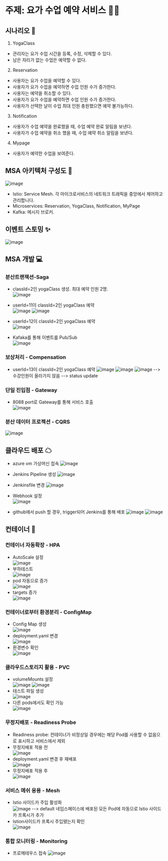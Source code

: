 # 주제: 요가 수업 예약 서비스 🧘‍♂️

## 시나리오 📝
1. YogaClass
- 관리자는 요가 수업 시간을 등록, 수정, 삭제할 수 있다.
- 남은 자리가 없는 수업은 예약할 수 없다.
2. Reservation
- 사용자는 요가 수업을 예약할 수 있다.
- 사용자가 요가 수업을 예약하면 수업 인원 수가 증가한다.
- 사용자는 예약을 취소할 수 있다.
- 사용자가 요가 수업을 예약하면 수업 인원 수가 증가한다.
- 사용자가 선택한 날이 수업 최대 인원 충원했으면 예약 불가능하다.
3. Notification
- 사용자가 수업 예약을 완료했을 때, 수업 예약 완료 알림을 보낸다.
- 사용자가 수업 예약을 취소 했을 때, 수업 예약 취소 알림을 보낸다.
4. Mypage
- 사용자가 예약한 수업을 보여준다.

## MSA 아키텍처 구성도 🎀
![image](https://github.com/user-attachments/assets/61d2eb90-d154-4506-8fce-fe066591e5ef)
- Istio: Service Mesh. 각 마이크로서비스의 네트워크 트래픽을 중앙에서 제어하고 관리합니다.
- Microservices: Reservation, YogaClass, Notification, MyPage
- Kafka: 메시지 브로커. 
## 이벤트 스토밍 ✨
![image](https://github.com/user-attachments/assets/bd70ccf6-9e02-4e7f-af8b-0f94b780c9ec)

## MSA 개발 💻
### 분산트랜잭션-Saga
- classId=2인 yogaClass 생성. 최대 예약 인원 2명.<br>
![image](https://github.com/user-attachments/assets/8b2ad392-1521-4b4e-a665-4a551b90d55b)

- userId=11이 classId=2인 yogaClass 예약<br>
![image](https://github.com/user-attachments/assets/a1d26ed2-9cad-4915-a699-b48e6616de9f)
![image](https://github.com/user-attachments/assets/1b5ec3e6-3d5f-4d74-987e-7425ad173cd7)

- userId=12이 classId=2인 yogaClass 예약<br>
![image](https://github.com/user-attachments/assets/423f4837-5f47-4e35-b4cf-f21d361bfcb2)

- Kafaka를 통해 이벤트를 Pub/Sub<br>
![image](https://github.com/user-attachments/assets/8e64552e-b8a1-4baf-b81d-68431727dae8)

### 보상처리 - Compensation
- userId=13이 classId=2인 yogaClass 예약 
![image](https://github.com/user-attachments/assets/4f8aa680-553c-45b7-80b8-62bdb4ba2a3b)
![image](https://github.com/user-attachments/assets/f7a331af-dd7a-403f-be1e-6e5d6f50ef2a)
![image](https://github.com/user-attachments/assets/2f335953-6f9e-4518-8df4-1adc3f34eeb4)
--> 수강인원이 올라가지 않음
--> status update
  
### 단일 진입점 - Gateway
- 8088 port로 Gateway를 통해 서비스 호출<br>
![image](https://github.com/user-attachments/assets/158721b6-ebdf-4426-9fa4-cea929e379c6)

### 분산 데이터 프로젝션 - CQRS
![image](https://github.com/user-attachments/assets/a1608540-50eb-4618-8611-c629460e552b)

## 클라우드 배포 ☁
- azure vm 가상머신 접속
![image](https://github.com/user-attachments/assets/a45aa09b-987e-4e90-a17b-14bb753b1528)

- Jenkins Pipeline 생성
![image](https://github.com/user-attachments/assets/0051deab-4c2b-4d71-a2ed-469a49dbf0a3)

- Jenkinsfile 변경
![image](https://github.com/user-attachments/assets/d942c42f-d1b5-4884-b33c-d503535c7de6)

- Webhook 설정<br>
![image](https://github.com/user-attachments/assets/11dc48cd-f862-4a7a-a212-5dd307c1346b)

- github에서 push 할 경우, trigger되어 Jenkins를 통해 배포
![image](https://github.com/user-attachments/assets/166d9ef0-46f4-4303-b61a-b6ea16836388)
![image](https://github.com/user-attachments/assets/f6c3217a-776f-4552-887b-b5134d59803a)


## 컨테이너 🚦
### 컨테이너 자동확장 - HPA
- AutoScale 설정<br>
![image](https://github.com/user-attachments/assets/c41fd4df-a7be-4787-9c46-710fc67e48b3)
- 부하테스트<br>
![image](https://github.com/user-attachments/assets/7ad7f293-bacb-4e60-8da4-e8bc33c660a6)
- pod 자동으로 증가<br>
![image](https://github.com/user-attachments/assets/58cf6205-1223-45f2-b1ad-087511a59708)
- targets 증가<br>
![image](https://github.com/user-attachments/assets/81a64d64-6aff-4822-a52f-a119b134a024)

### 컨테이너로부터 환경분리 - ConfigMap
- Config Map 생성<br>
![image](https://github.com/user-attachments/assets/4bca90f3-feea-4b62-90aa-c73bc78d37e5)
- deployment.yaml 변경<br>
![image](https://github.com/user-attachments/assets/eb68a8b5-ae58-470d-8e0d-5eb4d46b7f0b)
- 환경변수 확인<br>
![image](https://github.com/user-attachments/assets/dbb401ec-f9b7-4a98-b301-27638463db86)

### 클라우드스토리지 활용 - PVC
- volumeMounts 설정<br>
![image](https://github.com/user-attachments/assets/143969a8-9ca3-4a92-a0ef-7bd9d23e1013)
![image](https://github.com/user-attachments/assets/21c991d2-7ea8-47e7-89b2-c68b1b7010f6)
- 테스트 파일 생성<br>
![image](https://github.com/user-attachments/assets/bb34bd0c-f9f0-475f-9096-19b69c69067b)
- 다른 pods에서도 확인 가능<br>
![image](https://github.com/user-attachments/assets/f0d3568b-b87e-4287-b541-8388590afd2f)

### 무정지배포 - Readiness Probe
- Readiness probe: 컨테이너가 비정상일 경우에는 해당 Pod를 사용할 수 없음으로 표시하고 서비스에서 제외
- 무정지배포 적용 전<br>
![image](https://github.com/user-attachments/assets/53ea9f6e-f62c-4fde-a1c0-cb2a65fcba01)
- deployment.yaml 변경 후 재배포<br>
![image](https://github.com/user-attachments/assets/bdf8a9ab-0c97-473d-aef7-a6119960ba3d)
- 무정지배포 적용 후<br>
![image](https://github.com/user-attachments/assets/9c411118-9bd8-4432-becc-d09c81b0c1c9)

### 서비스 메쉬 응용 - Mesh
- Istio 사이드카 주입 활성화<br>
![image](https://github.com/user-attachments/assets/86fca42e-fabf-416b-96a5-26071d0e5b70)
--> default 네임스페이스에 배포된 모든 Pod에 자동으로 Istio 사이드카 프록시가 추가
- Istion사이드카 프록시 주입됐는지 확인<br>
![image](https://github.com/user-attachments/assets/d36790c6-73cf-46ed-b0fe-d0eef2329460)

### 통합 모니터링 - Monitoring
- 프로메테우스 접속
![image](https://github.com/user-attachments/assets/5c11e1d1-1561-41cf-9fcb-762dd744c168)

